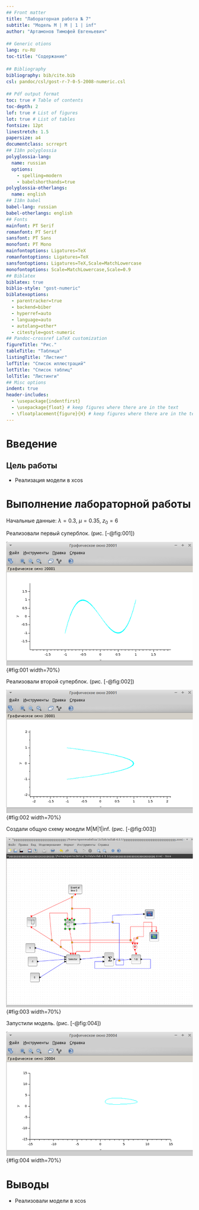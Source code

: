 ```yaml
---
## Front matter
title: "Лабораторная работа № 7"
subtitle: "Модель M | M | 1 | inf"
author: "Артамонов Тимофей Евгеньевич"

## Generic otions
lang: ru-RU
toc-title: "Содержание"

## Bibliography
bibliography: bib/cite.bib
csl: pandoc/csl/gost-r-7-0-5-2008-numeric.csl

## Pdf output format
toc: true # Table of contents
toc-depth: 2
lof: true # List of figures
lot: true # List of tables
fontsize: 12pt
linestretch: 1.5
papersize: a4
documentclass: scrreprt
## I18n polyglossia
polyglossia-lang:
  name: russian
  options:
	- spelling=modern
	- babelshorthands=true
polyglossia-otherlangs:
  name: english
## I18n babel
babel-lang: russian
babel-otherlangs: english
## Fonts
mainfont: PT Serif
romanfont: PT Serif
sansfont: PT Sans
monofont: PT Mono
mainfontoptions: Ligatures=TeX
romanfontoptions: Ligatures=TeX
sansfontoptions: Ligatures=TeX,Scale=MatchLowercase
monofontoptions: Scale=MatchLowercase,Scale=0.9
## Biblatex
biblatex: true
biblio-style: "gost-numeric"
biblatexoptions:
  - parentracker=true
  - backend=biber
  - hyperref=auto
  - language=auto
  - autolang=other*
  - citestyle=gost-numeric
## Pandoc-crossref LaTeX customization
figureTitle: "Рис."
tableTitle: "Таблица"
listingTitle: "Листинг"
lofTitle: "Список иллюстраций"
lotTitle: "Список таблиц"
lolTitle: "Листинги"
## Misc options
indent: true
header-includes:
  - \usepackage{indentfirst}
  - \usepackage{float} # keep figures where there are in the text
  - \floatplacement{figure}{H} # keep figures where there are in the text
---
```


# Введение

## Цель работы

- Реализация модели в xcos
  
# Выполнение лабораторной работы

Начальные данные: $\lambda = 0.3$, $\mu = 0.35$, $z_0 = 6$

Реализовали первый суперблок. (рис. [-@fig:001])

![Суперблок, моделирующий поступление заявок](image/10.PNG){#fig:001 width=70%}

Реализовали второй суперблок. (рис. [-@fig:002])

![ Суперблок, моделирующий обработку заявок](image/11.PNG){#fig:002 width=70%}

Создали общую схему моедли M|M|1|inf. (рис. [-@fig:003])

![Фазовый портрет модели](image/12.PNG){#fig:003 width=70%}

Запустили модель. (рис. [-@fig:004])

![Обработка заявок(слева)(синий - поступление, черный обработка), динамика размера очереди(справа)](image/2.PNG){#fig:004 width=70%}

# Выводы

- Реализовали модели в xcos
